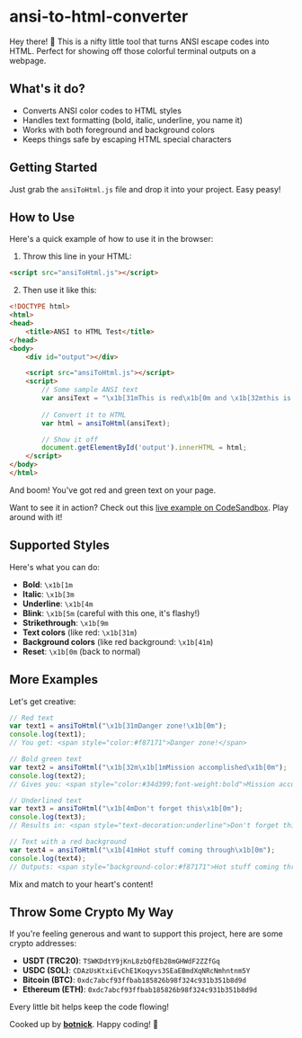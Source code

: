 # ansi-to-html-converter

Hey there! 👋 This is a nifty little tool that turns ANSI escape codes into HTML. Perfect for showing off those colorful terminal outputs on a webpage.

## What's it do?

- Converts ANSI color codes to HTML styles
- Handles text formatting (bold, italic, underline, you name it)
- Works with both foreground and background colors
- Keeps things safe by escaping HTML special characters

## Getting Started

Just grab the `ansiToHtml.js` file and drop it into your project. Easy peasy!

## How to Use

Here's a quick example of how to use it in the browser:

1. Throw this line in your HTML:

```html
<script src="ansiToHtml.js"></script>
```

2. Then use it like this:

```html
<!DOCTYPE html>
<html>
<head>
    <title>ANSI to HTML Test</title>
</head>
<body>
    <div id="output"></div>

    <script src="ansiToHtml.js"></script>
    <script>
        // Some sample ANSI text
        var ansiText = "\x1b[31mThis is red\x1b[0m and \x1b[32mthis is green\x1b[0m";
        
        // Convert it to HTML
        var html = ansiToHtml(ansiText);

        // Show it off
        document.getElementById('output').innerHTML = html;
    </script>
</body>
</html>
```

And boom! You've got red and green text on your page.

Want to see it in action? Check out this [live example on CodeSandbox](https://codesandbox.io/p/sandbox/sck9np). Play around with it!

## Supported Styles

Here's what you can do:

- **Bold**: `\x1b[1m`
- **Italic**: `\x1b[3m`
- **Underline**: `\x1b[4m`
- **Blink**: `\x1b[5m` (careful with this one, it's flashy!)
- **Strikethrough**: `\x1b[9m`
- **Text colors** (like red: `\x1b[31m`)
- **Background colors** (like red background: `\x1b[41m`)
- **Reset**: `\x1b[0m` (back to normal)

## More Examples

Let's get creative:

```javascript
// Red text
var text1 = ansiToHtml("\x1b[31mDanger zone!\x1b[0m");
console.log(text1); 
// You get: <span style="color:#f87171">Danger zone!</span>

// Bold green text
var text2 = ansiToHtml("\x1b[32m\x1b[1mMission accomplished\x1b[0m");
console.log(text2);
// Gives you: <span style="color:#34d399;font-weight:bold">Mission accomplished</span>

// Underlined text
var text3 = ansiToHtml("\x1b[4mDon't forget this\x1b[0m");
console.log(text3);
// Results in: <span style="text-decoration:underline">Don't forget this</span>

// Text with a red background
var text4 = ansiToHtml("\x1b[41mHot stuff coming through\x1b[0m");
console.log(text4);
// Outputs: <span style="background-color:#f87171">Hot stuff coming through</span>
```

Mix and match to your heart's content!

## Throw Some Crypto My Way

If you're feeling generous and want to support this project, here are some crypto addresses:

- **USDT (TRC20)**: `TSWKDdtY9jKnL8zbQfEb28mGHWdF2ZZfGq`
- **USDC (SOL)**: `CDAzUsKtxiEvChE1Koqyvs3SEaEBmdXqNRcNmhntnm5Y`
- **Bitcoin (BTC)**: `0xdc7abcf93ffbab185826b98f324c931b351b8d9d`
- **Ethereum (ETH)**: `0xdc7abcf93ffbab185826b98f324c931b351b8d9d`

Every little bit helps keep the code flowing!

Cooked up by **[botnick](https://github.com/botnick)**. Happy coding! 🚀
